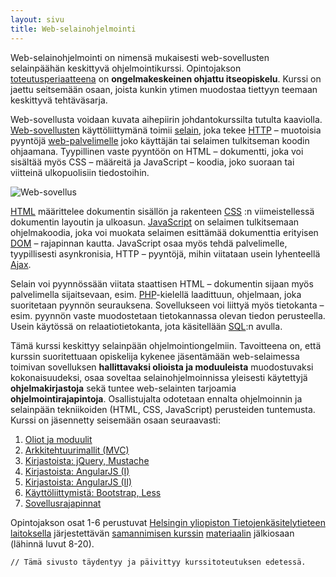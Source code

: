 ```yaml
---
layout: sivu
title: Web-selainohjelmointi
---
```


Web-selainohjelmointi on nimensä mukaisesti web-sovellusten selainpäähän keskittyvä ohjelmointikurssi. Opintojakson 
[toteutusperiaatteena](toteutus/) 
on **ongelmakeskeinen ohjattu itseopiskelu**. Kurssi on jaettu seitsemään osaan, joista kunkin ytimen muodostaa tiettyyn teemaan keskittyvä tehtäväsarja. 

Web-sovellusta voidaan kuvata aihepiirin johdantokurssilta tutulta kaaviolla. [Web-sovellusten][web_sovellus] käyttöliittymänä toimii [selain][selain], joka tekee [HTTP][http] – muotoisia pyyntöjä [web-palvelimelle][palvelin] joko käyttäjän tai selaimen tulkitseman koodin ohjaamana. Tyypillinen vaste pyyntöön on HTML – dokumentti, joka voi sisältää myös CSS – määreitä ja JavaScript – koodia, joko suoraan tai viitteinä ulkopuolisiin tiedostoihin.

![Web-sovellus]({{site.baseurl}}/img/web_kaavio.png "Web-sovellus")

[HTML][html] määrittelee dokumentin sisällön ja rakenteen [CSS][css] :n viimeistellessä dokumentin layoutin ja ulkoasun. [JavaScript][js] on selaimen tulkitsemaan ohjelmakoodia, joka voi muokata selaimen esittämää dokumenttia erityisen [DOM][dom] – rajapinnan kautta. JavaScript osaa myös tehdä palvelimelle, tyypillisesti asynkronisia, HTTP – pyyntöjä, mihin viitataan usein lyhenteellä [Ajax][ajax].

Selain voi pyynnössään viitata staattisen HTML – dokumentin sijaan myös palvelimella sijaitsevaan, esim. [PHP][php]-kielellä laadittuun, ohjelmaan, joka suoritetaan pyynnön seurauksena. Sovellukseen voi liittyä myös tietokanta – esim. pyynnön vaste muodostetaan tietokannassa olevan tiedon perusteella. Usein käytössä on relaatiotietokanta, jota käsitellään [SQL][sql]:n avulla.

[web_sovellus]: https://en.wikipedia.org/wiki/Web_application "Web-sovellus"
[selain]: https://en.wikipedia.org/wiki/Web_browser "Web-selain"
[http]: https://fi.wikipedia.org/wiki/HTTP  "Hypertext Transfer Protocol"
[palvelin]: https://fi.wikipedia.org/wiki/WWW-palvelin "Web-palvelin"
[html]: https://fi.wikipedia.org/wiki/HTML "Hypertext Markup Language"
[css]: https://fi.wikipedia.org/wiki/CSS "Cascading Style Sheets"
[js]: https://fi.wikipedia.org/wiki/JavaScript "JavaScript"
[dom]: https://fi.wikipedia.org/wiki/Document_Object_Model "Document Object Model"
[ajax]: https://fi.wikipedia.org/wiki/Ajax_%28ohjelmointi%29 "Asynchronous JavaScript And XML"
[php]: https://fi.wikipedia.org/wiki/PHP "PHP: Hypertext Preprocessor"
[sql]: https://fi.wikipedia.org/wiki/SQL "Structured Query Language"

Tämä kurssi keskittyy selainpään ohjelmointiongelmiin. Tavoitteena on, että kurssin suoritettuaan opiskelija kykenee jäsentämään web-selaimessa toimivan sovelluksen **hallittavaksi olioista ja moduuleista** muodostuvaksi kokonaisuudeksi, osaa soveltaa selainohjelmoinnissa yleisesti käytettyjä **ohjelmakirjastoja** sekä tuntee web-selainten tarjoamia **ohjelmointirajapintoja**. Osallistujalta odotetaan ennalta ohjelmoinnin ja selainpään tekniikoiden (HTML, CSS, JavaScript) perusteiden tuntemusta. Kurssi on jäsennetty seisemään osaan seuraavasti:

1. [Oliot ja moduulit](osa1/)
2. [Arkkitehtuurimallit (MVC)](osa2/)
3. [Kirjastoista: jQuery, Mustache](osa3/)
4. [Kirjastoista: AngularJS (I)](osa4/)
5. [Kirjastoista: AngularJS (II)](osa5/)
6. [Käyttöliittymistä: Bootstrap, Less](osa6/)
7. [Sovellusrajapinnat](osa7/)

Opintojakson osat 1-6 perustuvat [Helsingin yliopiston Tietojenkäsitelytieteen laitoksella](https://www.cs.helsinki.fi/) järjestettävän [samannimisen kurssin](https://www.cs.helsinki.fi/courses/582354/2015/s/k/1) [materiaalin](http://web-selainohjelmointi.github.io) jälkiosaan (lähinnä luvut 8-20).

~~~
// Tämä sivusto täydentyy ja päivittyy kurssitoteutuksen edetessä.
~~~
